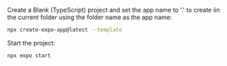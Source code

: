 
Create a Blank (TypeScript) project and set the app name to '.' to create iin the current folder using the folder name as the app name:
```sh
npx create-expo-app@latest --template
```

Start the project:
```sh
npx expo start
```